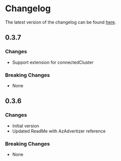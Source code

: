 # Changelog

The latest version of the changelog can be found [here](https://github.com/Azure/bicep-registry-modules/blob/main/avm/res/kubernetes-configuration/extension/CHANGELOG.md).

## 0.3.7

### Changes

- Support extension for connectedCluster

### Breaking Changes

- None

## 0.3.6

### Changes

- Initial version
- Updated ReadMe with AzAdvertizer reference

### Breaking Changes

- None
